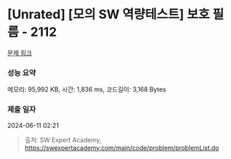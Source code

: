 # [Unrated] [모의 SW 역량테스트] 보호 필름 - 2112 

[문제 링크](https://swexpertacademy.com/main/code/problem/problemDetail.do?contestProbId=AV5V1SYKAaUDFAWu) 

### 성능 요약

메모리: 95,992 KB, 시간: 1,836 ms, 코드길이: 3,168 Bytes

### 제출 일자

2024-06-11 02:21



> 출처: SW Expert Academy, https://swexpertacademy.com/main/code/problem/problemList.do